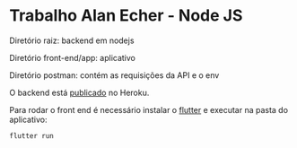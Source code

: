# Trabalho Alan Echer - Node JS

Diretório raiz: backend em nodejs

Diretório front-end/app: aplicativo

Diretório postman: contém as requisições da API e o env

O backend está [publicado](https://alan-echer-webt12-trabalho.herokuapp.com/) no Heroku.

Para rodar o front end é necessário instalar o [flutter](https://flutter.dev/docs/get-started/install) e executar na pasta do aplicativo:
``` shell
flutter run
```
